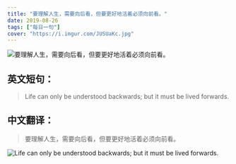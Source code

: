 ```yaml
---
title: "要理解人生，需要向后看，但要更好地活着必须向前看。"
date: 2019-08-26
tags: ["每日一句"]
cover: "https://i.imgur.com/JUSUaKc.jpg"
---
```


![要理解人生，需要向后看，但要更好地活着必须向前看。](https://i.imgur.com/4IgDzq5.jpg)

## 英文短句：
> Life can only be understood backwards; but it must be lived forwards.

<!--more-->

## 中文翻译：
> 要理解人生，需要向后看，但要更好地活着必须向前看。

![Life can only be understood backwards; but it must be lived forwards.](https://i.imgur.com/CRLQPVf.jpg)


